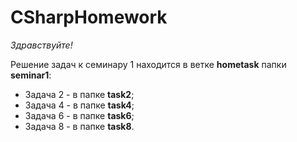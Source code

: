 # CSharpHomework

*Здравствуйте!*

Решение задач к семинару 1 находится в ветке **hometask** папки **seminar1**:

* Задача 2 - в папке **task2**;
* Задача 4 - в папке **task4**;
* Задача 6 - в папке **task6**;
* Задача 8 - в папке **task8**.

